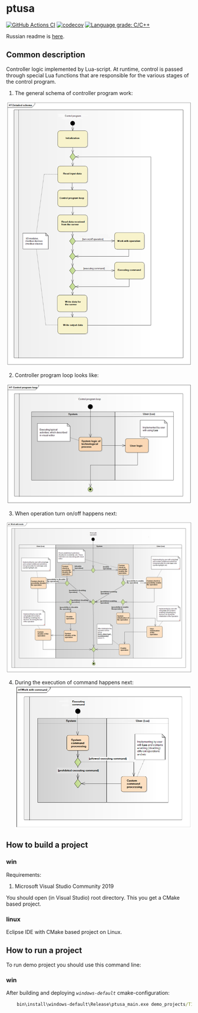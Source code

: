 # ptusa

[![GitHub Actions CI](https://github.com/savushkin-r-d/ptusa_main/actions/workflows/cmake.yml/badge.svg)](https://github.com/savushkin-r-d/ptusa_main/actions/workflows/cmake.yml) [![codecov](https://codecov.io/gh/savushkin-r-d/ptusa_main/branch/master/graph/badge.svg?token=G1BK5054IJ)](https://codecov.io/gh/savushkin-r-d/ptusa_main) [![Language grade: C/C++](https://img.shields.io/lgtm/grade/cpp/g/savushkin-r-d/ptusa_main.svg?logo=lgtm&logoWidth=18)](https://lgtm.com/projects/g/savushkin-r-d/ptusa_main/context:cpp)

Russian readme is [here](russian_readme/readme.md).

## Common description ##

Controller logic implemented by Lua-script. At runtime, control is passed through special Lua functions that are responsible for the various stages of the control program.

1. The general schema of controller program work:

![Clone repository](readme_images/main_en.png)

2. Controller program loop looks like:

![Clone repository](readme_images/control_cycle_en.png)

3. When operation turn on/off happens next:

![Clone repository](readme_images/tech_object__set_mode_en.png)

4. During the execution of command happens next:
![Clone repository](readme_images/tech_object__exec_cmd_en.png)

## How to build a project ##

### win ###

Requirements:
1. Microsoft Visual Studio Community 2019

You should open (in Visual Studio) root directory. This you get a CMake based project.

### linux ###

Eclipse IDE with CMake based project on Linux.

## How to run a project ##

To run demo project you should use this command line:

### win ###

 After building and deploying *`windows-default`* cmake-configuration:

```cmd
    bin\install\windows-default\Release\ptusa_main.exe demo_projects/T1-PLCnext-Demo/main.plua path demo_projects/T1-PLCnext-Demo/ sys_path demo_projects/T1-PLCnext-Demo/sys/ debug
```

